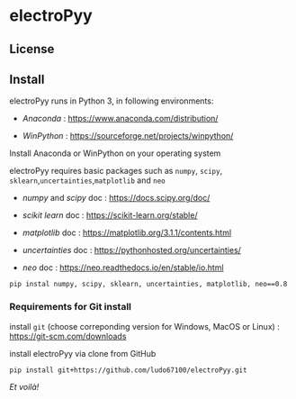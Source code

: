 # electroPyy 

## License 


## Install
electroPyy runs in Python 3, in following environments: 

- *Anaconda* : https://www.anaconda.com/distribution/

- *WinPython* : https://sourceforge.net/projects/winpython/

Install Anaconda or WinPython on your operating system 

electroPyy requires basic packages such as ```numpy```, ```scipy```, ```sklearn```,```uncertainties```,```matplotlib``` and ```neo``` 

  - *numpy* and *scipy* doc : https://docs.scipy.org/doc/
  
  - *scikit learn* doc : https://scikit-learn.org/stable/
 
  - *matplotlib* doc : https://matplotlib.org/3.1.1/contents.html
  
  - *uncertainties* doc : https://pythonhosted.org/uncertainties/ 

  - *neo* doc : https://neo.readthedocs.io/en/stable/io.html

```
pip instal numpy, scipy, sklearn, uncertainties, matplotlib, neo==0.8
```

### Requirements for Git install 

install ```git``` (choose correponding version for Windows, MacOS or Linux) : https://git-scm.com/downloads

install electroPyy via clone from GitHub

```
pip install git+https://github.com/ludo67100/electroPyy.git
``` 

*Et voilà!*



